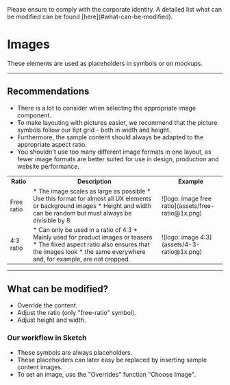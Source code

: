 <AlertInfo alertHeadline="Modifiable">
Please ensure to comply with the corporate identity. A detailed list what can be modified can be found [here](#what-can-be-modified).
</AlertInfo>

# Images

These elements are used as placeholders in symbols or on mockups.

---

## Recommendations

- There is a lot to consider when selecting the appropriate image component.
- To make layouting with pictures easier, we recommend that the picture symbols follow our 8pt grid - both in width and height.
- Furthermore, the sample content should always be adapted to the appropriate aspect ratio.
- You shouldn't use too many different image formats in one layout, as fewer image formats are better suited for use in design, production and website performance.


<div className="table-responsive">
    <table class="table">
        <tr>
            <th>Ratio</th>
            <th>Description</th>
            <th>Example</th>
        </tr>
        <tr>
            <td>Free ratio</td>
            <td>
                * The image scales as large as possible
                * Use this format for almost all UX elements or background images
                * Height and width can be random but must always be divisible by 8
            </td>
            <td>![logo: image free ratio](assets/free-ratio@1x.png)</td>
        </tr>
        <tr>
            <td>4:3 ratio</td>
            <td>
                * Can only be used in a ratio of 4:3
                * Mainly used for product images or teasers
                * The fixed aspect ratio also ensures that the images look
                * the same everywhere and, for example, are not cropped.
            </td>
            <td>![logo: image 4:3](assets/4-3-ratio@1x.png)</td>
        </tr>
    </table>
</div>

---

## What can be modified?

- Override the content.
- Adjust the ratio (only "free-ratio" symbol).
- Adjust height and width.

### Our workflow in Sketch

- These symbols are always placeholders.
- These placeholders can later easy be replaced by inserting sample content images.
- To set an image, use the "Overrides" function "Choose Image".
